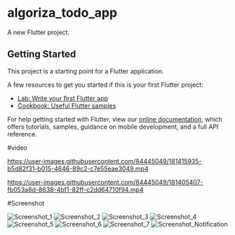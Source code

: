 # algoriza_todo_app

A new Flutter project.

## Getting Started

This project is a starting point for a Flutter application.

A few resources to get you started if this is your first Flutter project:

- [Lab: Write your first Flutter app](https://flutter.dev/docs/get-started/codelab)
- [Cookbook: Useful Flutter samples](https://flutter.dev/docs/cookbook)

For help getting started with Flutter, view our
[online documentation](https://flutter.dev/docs), which offers tutorials,
samples, guidance on mobile development, and a full API reference.


#video

https://user-images.githubusercontent.com/84445049/181415935-b5d82f31-b015-4646-89c2-c7e55eae3049.mp4

https://user-images.githubusercontent.com/84445049/181405407-fb053a8d-8638-4bf1-82ff-c2dd64710f94.mp4




#Screenshot

![Screenshot_1](https://user-images.githubusercontent.com/84445049/181406769-ace6481b-6d6e-48d6-8824-fd2f94d8a566.png)
![Screenshot_2](https://user-images.githubusercontent.com/84445049/181406773-9eb2ac97-933f-4c54-8c1e-4e5cceeafa6d.png)
![Screenshot_3](https://user-images.githubusercontent.com/84445049/181406780-6e821b64-5fb3-461a-ba87-4b52cb7fe1c2.png)
![Screenshot_4](https://user-images.githubusercontent.com/84445049/181406796-961bef7a-75c3-4a4a-b10f-b09689c64972.png)
![Screenshot_5](https://user-images.githubusercontent.com/84445049/181406801-e488811a-531c-4c66-9443-b929eca5efd8.png)
![Screenshot_6](https://user-images.githubusercontent.com/84445049/181406807-e9154aea-2e8d-42d8-aaab-b83e76add442.png)
![Screenshot_7](https://user-images.githubusercontent.com/84445049/181406812-e25937e5-413d-42d3-bd3f-7231725fcc75.png)
![Screenshot_Notification](https://user-images.githubusercontent.com/84445049/181406825-abb14cbe-423b-4efe-a3c7-766b670acc0d.png)
